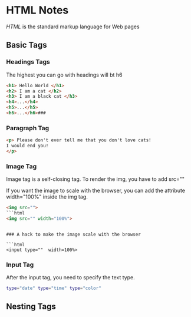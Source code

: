 # HTML Notes

*HTML* is the standard markup language for Web pages

## Basic Tags

### Headings Tags

The highest you can go with headings will bt h6

```html
<h1> Hello World </h1>
<h2> I am a cat </h2>
<h3> I am a black cat </h3>
<h4>...</h4>
<h5>...</h5>
<h6>...</h6>###
```

### Paragraph Tag

```html
<p> Please don't ever tell me that you don't love cats!
I would end you!
</p> 
```

### Image Tag

Image tag is a self-closing tag. To render the img, you have to add src=""

If you want the image to scale with the browser, you can add the attribute width="100%" inside the img tag.

```html
<img src=""> 
```html
<img src="" width="100%"> 
```
```

### A hack to make the image scale with the browser

```html
<input type=""  width=100%>
```

### Input Tag

After the input tag, you need to specify the text type.

```bash
type="date" type="time" type="color"
```

## Nesting Tags
